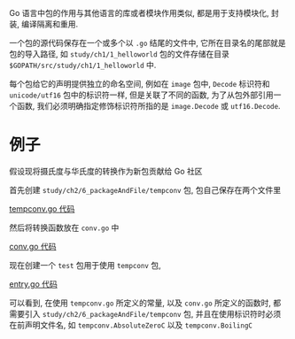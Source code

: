 Go 语言中包的作用与其他语言的库或者模块作用类似, 都是用于支持模块化, 封装, 编译隔离和重用.

一个包的源代码保存在一个或多个以 `.go` 结尾的文件中, 它所在目录名的尾部就是包的导入路径, 如 `study/ch1/1_helloworld` 包的文件存储在目录 `$GOPATH/src/study/ch1/1_helloworld` 中.

每个包给它的声明提供独立的命名空间, 例如在 `image` 包中, `Decode` 标识符和 `unicode/utf16` 包中的标识符一样, 但是关联了不同的函数, 为了从包外部引用一个函数, 我们必须明确指定修饰标识符所指的是 `image.Decode` 或 `utf16.Decode`.

# 例子

假设现将摄氏度与华氏度的转换作为新包贡献给 Go 社区

首先创建 `study/ch2/6_packageAndFile/tempconv` 包, 包自己保存在两个文件里

[tempconv.go 代码](https://github.com/DestinyWang/gogl.io/blob/master/ch2/6_packageAndFile/tempconv/tempconv.go)

然后将转换函数放在 `conv.go` 中

[conv.go 代码](https://github.com/DestinyWang/gogl.io/blob/master/ch2/6_packageAndFile/tempconv/conv.go)

现在创建一个 `test` 包用于使用 `tempconv` 包,

[entry.go 代码](https://github.com/DestinyWang/gogl.io/blob/master/ch2/6_packageAndFile/test/entry.go)

可以看到, 在使用 `tempconv.go` 所定义的常量, 以及 `conv.go` 所定义的函数时, 都需要引入 `study/ch2/6_packageAndFile/tempconv` 包, 并且在使用标识符时必须在前声明文件名, 如 `tempconv.AbsoluteZeroC` 以及 `tempconv.BoilingC`